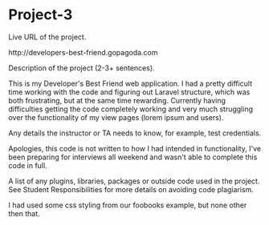 Project-3
=========
<p>Live URL of the project.</p>
http://developers-best-friend.gopagoda.com
<p>Description of the project (2-3+ sentences).</p>
This is my Developer's Best Friend web application. I had a pretty difficult time working with the code and figuring out Laravel structure, which was both frustrating, but at the same time rewarding. Currently having difficulties getting the code completely working and very much struggling over the functionality of my view pages (lorem ipsum and users).
<p>Any details the instructor or TA needs to know, for example, test credentials.</p>
Apologies, this code is not written to how I had intended in functionality, I've been preparing for interviews all weekend and wasn't able to complete this code in full.
<p>A list of any plugins, libraries, packages or outside code used in the project. See Student Responsibilities for more details on avoiding code plagiarism.</p>
I had used some css styling from our foobooks example, but none other then that.
